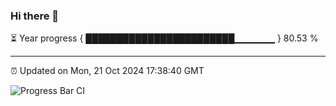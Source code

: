 ### Hi there 👋

⏳ Year progress { ████████████████████████▁▁▁▁▁▁ } 80.53 %

---

⏰ Updated on Mon, 21 Oct 2024 17:38:40 GMT

![Progress Bar CI](https://github.com/IshwaranRudhara/GIT-ACTION/workflows/Progress%20Bar%20CI/badge.svg)
